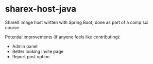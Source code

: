 # sharex-host-java
ShareX image host written with Spring Boot, done as part of a comp sci course

Potential improvements (if anyone feels like contributing): 
 - Admin panel
 - Better looking invite page
 - Report post option
